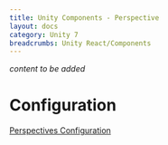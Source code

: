 ```yaml
---
title: Unity Components - Perspective
layout: docs
category: Unity 7
breadcrumbs: Unity React/Components
---
```

*content to be added*

# Configuration

[Perspectives Configuration](../configuration/perspectives.md)
